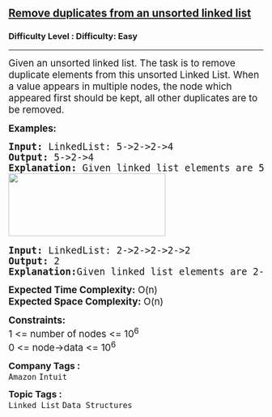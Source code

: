 <h2><a href="https://www.geeksforgeeks.org/problems/remove-duplicates-from-an-unsorted-linked-list/1?page=3&category=Linked%20List&status=unsolved&sortBy=accuracy">Remove duplicates from an unsorted linked list</a></h2><h3>Difficulty Level : Difficulty: Easy</h3><hr><div class="problems_problem_content__Xm_eO"><p><span style="font-size: 14pt;">Given an unsorted linked list. The task is to remove duplicate elements from this unsorted Linked List. When a value appears in multiple nodes, the node which appeared first should be kept, all other duplicates are to be removed.</span></p>
<p><span style="font-size: 14pt;"><strong>Examples:</strong></span></p>
<pre><span style="font-size: 14pt;"><strong>Input: </strong>LinkedList: 5-&gt;2-&gt;2-&gt;4
<strong>Output: </strong>5-&gt;2-&gt;4<strong>
Explanation: </strong>Given linked list elements are 5-&gt;2-&gt;2-&gt;4, in which 2 is repeated only. So, we will delete the extra repeated elements 2 from the linked list and the resultant linked list will contain 5-&gt;2-&gt;4<br><img src="https://media.geeksforgeeks.org/img-practice/prod/addEditProblem/700125/Web/Other/blobid0_1723638502.png" width="310" height="124"> </span></pre>
<pre><span style="font-size: 14pt;"><strong>Input: </strong>LinkedList: 2-&gt;2-&gt;2-&gt;2-&gt;2
<strong>Output: </strong>2<strong>
Explanation:</strong>Given linked list elements are 2-&gt;2-&gt;2-&gt;2-&gt;2, in which 2 is repeated. So, we will delete the extra repeated elements 2 from the linked list and the resultant linked list will contain only 2.</span></pre>
<p><span style="font-size: 14pt;"><strong>Expected Time Complexity:</strong> O(n)<br><strong>Expected Space&nbsp;</strong><strong>Complexity</strong><strong>:</strong> O(n)</span></p>
<p><span style="font-size: 14pt;"><strong>Constraints:</strong><br>1 &lt;= number of nodes &lt;= 10<sup>6</sup></span><br><span style="font-size: 14pt;">0 &lt;= node-&gt;data &lt;= 10<sup>6</sup></span></p></div><p><span style=font-size:18px><strong>Company Tags : </strong><br><code>Amazon</code>&nbsp;<code>Intuit</code>&nbsp;<br><p><span style=font-size:18px><strong>Topic Tags : </strong><br><code>Linked List</code>&nbsp;<code>Data Structures</code>&nbsp;